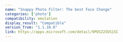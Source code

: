 ```yaml
---
name: "Snappy Photo Filter: The best Face Change"
categories: ['photo']
compatibility: emulation
display_result: "Compatible"
version_from: "1.1.10.0"
link: https://apps.microsoft.com/detail/9PDSZ25DS1SC
---
```

